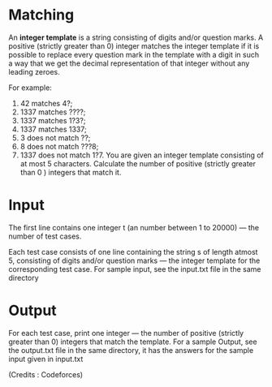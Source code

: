# Matching

An **integer template** is a string consisting of digits and/or question marks.
A positive (strictly greater than 0) integer matches the integer template if it is possible to replace every question mark in the template with a digit in such a way that we get the decimal representation of that integer without any leading zeroes.

For example:
1. 42 matches 4?;
2. 1337 matches ????;
3. 1337 matches 1?3?;
4. 1337 matches 1337;
5. 3 does not match ??;
6. 8 does not match ???8;
7. 1337  does not match 1?7.
You are given an integer template consisting of at most 5 characters. Calculate the number of positive (strictly greater than 0 ) integers that match it.

# Input
The first line contains one integer t (an number between 1 to 20000) — the number of test cases.

Each test case consists of one line containing the string s of length atmost 5, consisting of digits and/or question marks — the integer template for the corresponding test case.
For sample input, see the input.txt file in the same directory

# Output
For each test case, print one integer — the number of positive (strictly greater than 0) integers that match the template.
For a sample Output, see the output.txt file in the same directory, it has the answers for the sample input given in input.txt

(Credits : Codeforces)


